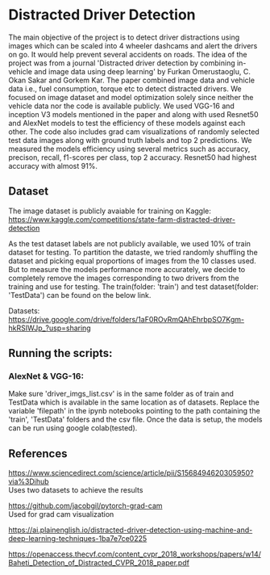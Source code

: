 # Distracted Driver Detection 

The main objective of the project is to detect driver distractions using images which can be scaled into 4 wheeler dashcams and alert the drivers on go. It would help prevent several accidents on roads. The idea of the project was from a journal 'Distracted driver detection by combining in-vehicle and image data using deep learning' by Furkan Omerustaoglu, C. Okan Sakar and Gorkem Kar. The paper combined image data and vehicle data i.e., fuel consumption, torque etc to detect distracted drivers. We focused on image dataset and model optimization solely since neither the vehicle data nor the code is available publicly. We used VGG-16 and inception V3 models mentioned in the paper and along with used Resnet50 and AlexNet models to test the efficiency of these models against each other. The code also includes grad cam visualizations of randomly selected test data images along with ground truth labels and top 2 predictions. We measured the models efficiency using several metrics such as accuracy, precison, recall, f1-scores per class, top 2 accuracy. Resnet50 had highest accuracy with almost 91%.

## Dataset
The image dataset is publicly avaiable for training on Kaggle: https://www.kaggle.com/competitions/state-farm-distracted-driver-detection

As the test dataset labels are not publicly available, we used 10% of train dataset for testing. To partition the dataste, we tried randomly shuffling the dataset and picking equal proportions of images from the 10 classes used. But to measure the models performance more accurately, we decide to completely remove the images corresponding to two drivers from the training and use for testing. The train(folder: 'train') and test dataset(folder: 'TestData') can be found on the below link.

Datasets: https://drive.google.com/drive/folders/1aF0ROvRmQAhEhrbpSO7Kgm-hkRSIWJp_?usp=sharing



## Running the scripts:

### AlexNet & VGG-16:
Make sure 'driver_imgs_list.csv' is in the same folder as of train and TestData which is available in the same location as of datasets. Replace the variable 'filepath' in the ipynb notebooks pointing to the path containing the 'train', 'TestData' folders and the csv file. Once the data is setup, the models can be run using google colab(tested). 

## References
https://www.sciencedirect.com/science/article/pii/S1568494620305950?via%3Dihub <br />
Uses two datasets to achieve the results

https://github.com/jacobgil/pytorch-grad-cam <br />
Used for grad cam visualization

https://ai.plainenglish.io/distracted-driver-detection-using-machine-and-deep-learning-techniques-1ba7e7ce0225

https://openaccess.thecvf.com/content_cvpr_2018_workshops/papers/w14/Baheti_Detection_of_Distracted_CVPR_2018_paper.pdf

